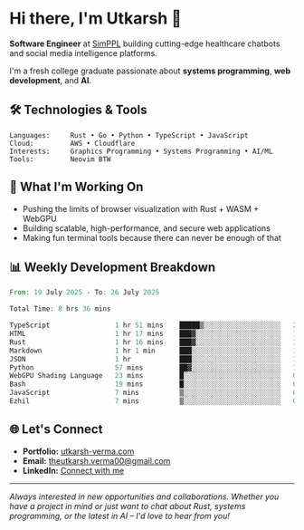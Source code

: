 # Hi there, I'm Utkarsh 👋

**Software Engineer** at [SimPPL](https://simppl.org) building cutting-edge healthcare chatbots and social media intelligence platforms.

I'm a fresh college graduate passionate about **systems programming**, **web development**, and **AI**.

## 🛠️ Technologies & Tools

```
Languages:     Rust • Go • Python • TypeScript • JavaScript
Cloud:         AWS • Cloudflare
Interests:     Graphics Programming • Systems Programming • AI/ML
Tools:         Neovim BTW
```

## 🚀 What I'm Working On

- Pushing the limits of browser visualization with Rust + WASM + WebGPU
- Building scalable, high-performance, and secure web applications
- Making fun terminal tools because there can never be enough of that

## 📊 Weekly Development Breakdown

<!--START_SECTION:waka-->

```rust
From: 19 July 2025 - To: 26 July 2025

Total Time: 8 hrs 36 mins

TypeScript                1 hr 51 mins    █████▒░░░░░░░░░░░░░░░░░░░   21.38 %
HTML                      1 hr 17 mins    ███▓░░░░░░░░░░░░░░░░░░░░░   14.96 %
Rust                      1 hr 16 mins    ███▓░░░░░░░░░░░░░░░░░░░░░   14.81 %
Markdown                  1 hr 1 min      ███░░░░░░░░░░░░░░░░░░░░░░   11.81 %
JSON                      1 hr            ███░░░░░░░░░░░░░░░░░░░░░░   11.63 %
Python                    57 mins         ██▓░░░░░░░░░░░░░░░░░░░░░░   11.08 %
WebGPU Shading Language   23 mins         █░░░░░░░░░░░░░░░░░░░░░░░░   04.54 %
Bash                      19 mins         █░░░░░░░░░░░░░░░░░░░░░░░░   03.80 %
JavaScript                7 mins          ▒░░░░░░░░░░░░░░░░░░░░░░░░   01.53 %
Ezhil                     7 mins          ▒░░░░░░░░░░░░░░░░░░░░░░░░   01.43 %
```

<!--END_SECTION:waka-->

## 🌐 Let's Connect

- **Portfolio:** [utkarsh-verma.com](https://utkarsh-verma.com)
- **Email:** theutkarsh.verma00@gmail.com
- **LinkedIn:** [Connect with me](https://linkedin.com/in/utkarsh-verm4)

---

*Always interested in new opportunities and collaborations. Whether you have a project in mind or just want to chat about Rust, systems programming, or the latest in AI – I'd love to hear from you!*

